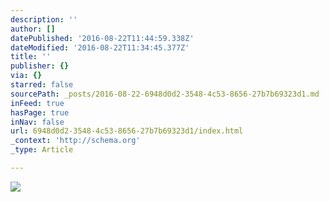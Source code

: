 ```yaml
---
description: ''
author: []
datePublished: '2016-08-22T11:44:59.338Z'
dateModified: '2016-08-22T11:34:45.377Z'
title: ''
publisher: {}
via: {}
starred: false
sourcePath: _posts/2016-08-22-6948d0d2-3548-4c53-8656-27b7b69323d1.md
inFeed: true
hasPage: true
inNav: false
url: 6948d0d2-3548-4c53-8656-27b7b69323d1/index.html
_context: 'http://schema.org'
_type: Article

---
```

![](https://the-grid-user-content.s3-us-west-2.amazonaws.com/92af881a-924a-4fad-b1ab-84e50e220bb0.jpg)
